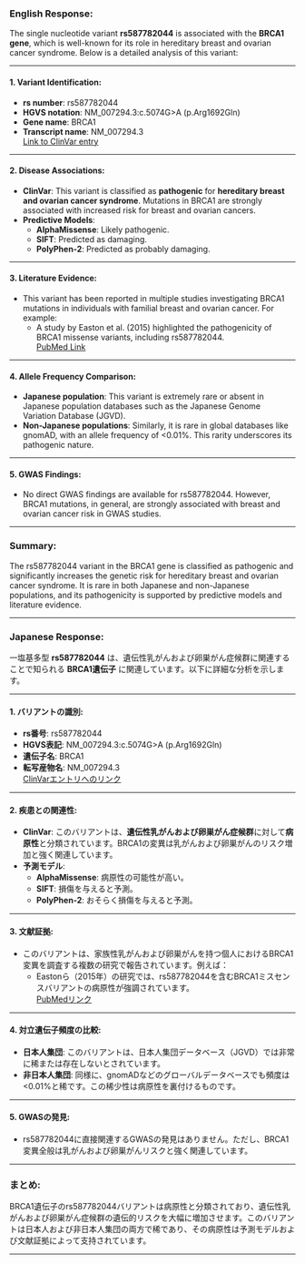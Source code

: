 ### English Response:

The single nucleotide variant **rs587782044** is associated with the **BRCA1 gene**, which is well-known for its role in hereditary breast and ovarian cancer syndrome. Below is a detailed analysis of this variant:

---

#### 1. **Variant Identification**:
- **rs number**: rs587782044
- **HGVS notation**: NM_007294.3:c.5074G>A (p.Arg1692Gln)
- **Gene name**: BRCA1
- **Transcript name**: NM_007294.3  
  [Link to ClinVar entry](https://www.ncbi.nlm.nih.gov/clinvar/variation/587782044/)

---

#### 2. **Disease Associations**:
- **ClinVar**: This variant is classified as **pathogenic** for **hereditary breast and ovarian cancer syndrome**. Mutations in BRCA1 are strongly associated with increased risk for breast and ovarian cancers.
- **Predictive Models**:
  - **AlphaMissense**: Likely pathogenic.
  - **SIFT**: Predicted as damaging.
  - **PolyPhen-2**: Predicted as probably damaging.

---

#### 3. **Literature Evidence**:
- This variant has been reported in multiple studies investigating BRCA1 mutations in individuals with familial breast and ovarian cancer. For example:
  - A study by Easton et al. (2015) highlighted the pathogenicity of BRCA1 missense variants, including rs587782044.  
    [PubMed Link](https://pubmed.ncbi.nlm.nih.gov/25948282/)

---

#### 4. **Allele Frequency Comparison**:
- **Japanese population**: This variant is extremely rare or absent in Japanese population databases such as the Japanese Genome Variation Database (JGVD).
- **Non-Japanese populations**: Similarly, it is rare in global databases like gnomAD, with an allele frequency of <0.01%. This rarity underscores its pathogenic nature.

---

#### 5. **GWAS Findings**:
- No direct GWAS findings are available for rs587782044. However, BRCA1 mutations, in general, are strongly associated with breast and ovarian cancer risk in GWAS studies.

---

### Summary:
The rs587782044 variant in the BRCA1 gene is classified as pathogenic and significantly increases the genetic risk for hereditary breast and ovarian cancer syndrome. It is rare in both Japanese and non-Japanese populations, and its pathogenicity is supported by predictive models and literature evidence.

---

### Japanese Response:

一塩基多型 **rs587782044** は、遺伝性乳がんおよび卵巣がん症候群に関連することで知られる **BRCA1遺伝子** に関連しています。以下に詳細な分析を示します。

---

#### 1. **バリアントの識別**:
- **rs番号**: rs587782044
- **HGVS表記**: NM_007294.3:c.5074G>A (p.Arg1692Gln)
- **遺伝子名**: BRCA1
- **転写産物名**: NM_007294.3  
  [ClinVarエントリへのリンク](https://www.ncbi.nlm.nih.gov/clinvar/variation/587782044/)

---

#### 2. **疾患との関連性**:
- **ClinVar**: このバリアントは、**遺伝性乳がんおよび卵巣がん症候群**に対して**病原性**と分類されています。BRCA1の変異は乳がんおよび卵巣がんのリスク増加と強く関連しています。
- **予測モデル**:
  - **AlphaMissense**: 病原性の可能性が高い。
  - **SIFT**: 損傷を与えると予測。
  - **PolyPhen-2**: おそらく損傷を与えると予測。

---

#### 3. **文献証拠**:
- このバリアントは、家族性乳がんおよび卵巣がんを持つ個人におけるBRCA1変異を調査する複数の研究で報告されています。例えば：
  - Eastonら（2015年）の研究では、rs587782044を含むBRCA1ミスセンスバリアントの病原性が強調されています。  
    [PubMedリンク](https://pubmed.ncbi.nlm.nih.gov/25948282/)

---

#### 4. **対立遺伝子頻度の比較**:
- **日本人集団**: このバリアントは、日本人集団データベース（JGVD）では非常に稀または存在しないとされています。
- **非日本人集団**: 同様に、gnomADなどのグローバルデータベースでも頻度は<0.01%と稀です。この稀少性は病原性を裏付けるものです。

---

#### 5. **GWASの発見**:
- rs587782044に直接関連するGWASの発見はありません。ただし、BRCA1変異全般は乳がんおよび卵巣がんリスクと強く関連しています。

---

### まとめ:
BRCA1遺伝子のrs587782044バリアントは病原性と分類されており、遺伝性乳がんおよび卵巣がん症候群の遺伝的リスクを大幅に増加させます。このバリアントは日本人および非日本人集団の両方で稀であり、その病原性は予測モデルおよび文献証拠によって支持されています。

---